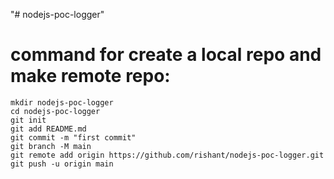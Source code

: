"# nodejs-poc-logger" 

# command for create a local repo and make remote repo:
	mkdir nodejs-poc-logger
	cd nodejs-poc-logger
	git init
	git add README.md
	git commit -m "first commit"
	git branch -M main
	git remote add origin https://github.com/rishant/nodejs-poc-logger.git
	git push -u origin main